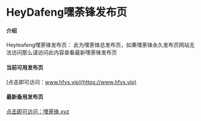 # HeyDafeng嘿荼锋发布页

#### 介绍
Heyteafeng嘿荼锋发布页：
此为嘿荼锋总发布页，如果嘿荼锋永久发布页网站无法访问那么请访问此内容查看最新嘿荼锋发布页

#### 当前可用发布页
[点击即可访问：www.hfys.vip](https://www.hfys.vip)
#### 最新备用发布页
[点击即可访问：嘿荼锋.xyz](https://www.嘿荼锋.xyz)
